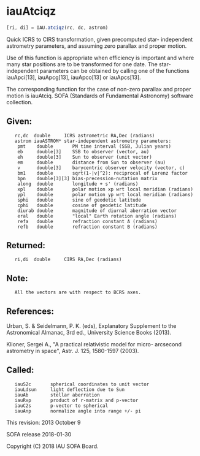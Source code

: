 # iauAtciqz

```js
[ri, di] = IAU.atciqz(rc, dc, astrom)
```

Quick ICRS to CIRS transformation, given precomputed star-
independent astrometry parameters, and assuming zero parallax and
proper motion.

Use of this function is appropriate when efficiency is important and
where many star positions are to be transformed for one date.  The
star-independent parameters can be obtained by calling one of the
functions iauApci[13], iauApcg[13], iauApco[13] or iauApcs[13].

The corresponding function for the case of non-zero parallax and
proper motion is iauAtciq.
SOFA (Standards of Fundamental Astronomy) software collection.


## Given:
```
   rc,dc  double     ICRS astrometric RA,Dec (radians)
   astrom iauASTROM* star-independent astrometry parameters:
    pmt    double       PM time interval (SSB, Julian years)
    eb     double[3]    SSB to observer (vector, au)
    eh     double[3]    Sun to observer (unit vector)
    em     double       distance from Sun to observer (au)
    v      double[3]    barycentric observer velocity (vector, c)
    bm1    double       sqrt(1-|v|^2): reciprocal of Lorenz factor
    bpn    double[3][3] bias-precession-nutation matrix
    along  double       longitude + s' (radians)
    xpl    double       polar motion xp wrt local meridian (radians)
    ypl    double       polar motion yp wrt local meridian (radians)
    sphi   double       sine of geodetic latitude
    cphi   double       cosine of geodetic latitude
    diurab double       magnitude of diurnal aberration vector
    eral   double       "local" Earth rotation angle (radians)
    refa   double       refraction constant A (radians)
    refb   double       refraction constant B (radians)
```

## Returned:
```
   ri,di  double     CIRS RA,Dec (radians)
```

## Note:

```
   All the vectors are with respect to BCRS axes.
```

## References:

   Urban, S. & Seidelmann, P. K. (eds), Explanatory Supplement to
   the Astronomical Almanac, 3rd ed., University Science Books
   (2013).

   Klioner, Sergei A., "A practical relativistic model for micro-
   arcsecond astrometry in space", Astr. J. 125, 1580-1597 (2003).

## Called:
```
   iauS2c       spherical coordinates to unit vector
   iauLdsun     light deflection due to Sun
   iauAb        stellar aberration
   iauRxp       product of r-matrix and p-vector
   iauC2s       p-vector to spherical
   iauAnp       normalize angle into range +/- pi
```

This revision:   2013 October 9

SOFA release 2018-01-30

Copyright (C) 2018 IAU SOFA Board.